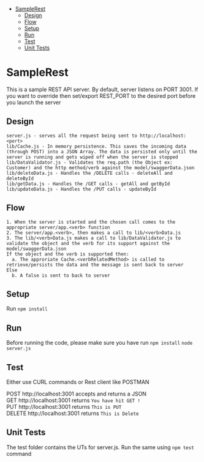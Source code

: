 <!-- START doctoc generated TOC please keep comment here to allow auto update -->
<!-- DON'T EDIT THIS SECTION, INSTEAD RE-RUN doctoc TO UPDATE -->


- [SampleRest](#samplerest)
  - [Design](#design)
  - [Flow](#flow)
  - [Setup](#setup)
  - [Run](#run)
  - [Test](#test)
  - [Unit Tests](#unit-tests)

<!-- END doctoc generated TOC please keep comment here to allow auto update -->

# SampleRest

This is a sample REST API server. By default, server listens on PORT 3001. If you want to override then set/export REST_PORT to the desired port before you launch the server

## Design
```
server.js - serves all the request being sent to http://localhost:<port>
lib/Cache.js - In memory persistence. This saves the incoming data (through POST) into a JSON Array. The data is persisted only until the server is running and gets wiped off when the server is stopped
lib/DataValidator.js - Validates the req.path (the Object ex: Customer) and the http method/verb against the model/swaggerData.json
lib/deleteData.js - Handles the /DELETE calls - deleteAll and deleteById
lib/getData.js - Handles the /GET calls - getAll and getById
lib/updateData.js - Handles the /PUT calls - updateById
```
## Flow
```
1. When the server is started and the chosen call comes to the appropriate server/app.<verb> function
2. The server/app.<verb>, then makes a call to lib/<verb>Data.js
3. The lib/<verb>Data.js makes a call to lib/DataValidator.js to validate the object and the verb for its support against the model/swaggerData.json
If the object and the verb is supported then:
  a. The approriate Cache.<verbRelatedMethod> is called to retrieve/persists the data and the message is sent back to server
Else
  b. A false is sent to back to server  
```
## Setup 
Run `npm install`

## Run
Before running the code, please make sure you have run `npm install`
`node server.js`

## Test 
Either use CURL commands or Rest client like POSTMAN

POST http://localhost:3001 accepts and returns a JSON</br>
GET http://localhost:3001 returns `You have hit GET !`</br>
PUT http://localhost:3001 returns `This is PUT`</br>
DELETE http://localhost:3001 returns `This is Delete`

## Unit Tests
The test folder contains the UTs for server.js. Run the same using `npm test` command
